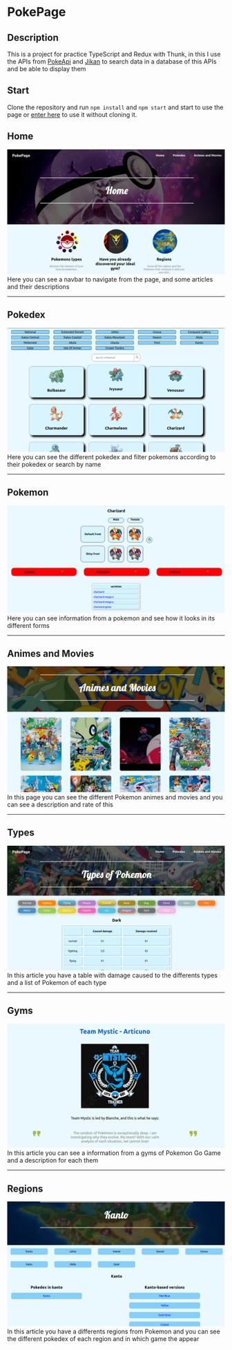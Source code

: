 # PokePage
## Description
This is a project for practice TypeScript and Redux with Thunk, in this I use the APIs from [PokeApi](https://pokeapi.co/) and [Jikan](https://jikan.docs.apiary.io/) to search data in a database of this APIs and be able to display them
## Start
Clone the repository and run `npm install` and `npm start` and 
start to use the page or [enter here](https://nacho077.github.io/PokePage/) to use it without cloning it.

## Home
<img src=./img/Home.png>
Here you can see a navbar to navigate from the page, and some articles and their descriptions

--------------------------------------

## Pokedex
<img src=./img/Pokedex.png>
Here you can see the different pokedex and filter pokemons according to their pokedex or search by name

------------------------------------

## Pokemon
<img src=./img/Pokemon.png>
Here you can see information from a pokemon and see how it looks 
in its different forms

------------------------------------

## Animes and Movies
<img src=./img/Animes.png>
In this page you can see the different Pokemon animes and movies and you can see a description and rate of this

------------------------------

## Types
<img src=./img/Types.png>
In this article you have a table with damage caused to the differents types and a list of Pokemon of each type

---------------------------------

## Gyms
<img src=./img/Gyms.png>
In this article you can see a information from a gyms of Pokemon Go Game and a description for each them

----------------------

## Regions
<img src=./img/Regions.png>
In this article you have a differents regions from Pokemon and you can see the different pokedex of each region and in which game the appear